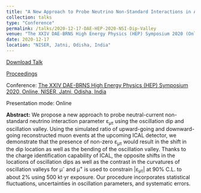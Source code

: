 ```yaml
---
title: "A New Approach to Probe Neutrino Non-Standard Interactions in Atmospheric Neutrino Experiments"
collection: talks
type: "Conference"
permalink: /talks/2020-12-17-DAE-HEP-2020-NSI-Dip-Valley
venue: "The XXIV DAE-BRNS High Energy Physics (HEP) Symposium 2020 (Online)"
date: 2020-12-17
location: "NISER, Jatni, Odisha, India"
---
```


[Download Talk](http://anilak41.github.io/files/talks/2020/DAE_HEP_2020_NSI_Anil_Kumar.pdf)

[Proceedings](https://link.springer.com/chapter/10.1007/978-981-19-2354-8_96)


Conference: [The XXIV DAE-BRNS High Energy Physics (HEP) Symposium 2020, Online, NISER, Jatni, Odisha, India](https://www.niser.ac.in/daehep2020/)

Presentation mode: Online

**Abstract:** We propose a new approach to probe neutral-current non-standard neutrino interaction parameter &epsilon;<sub>&mu;&tau;</sub> using the oscillation dip and oscillation valley. Using the simulated ratio of upward-going and downward-going reconstructed muon events at the upcoming ICAL detector, we demonstrate that the presence of non-zero &epsilon;<sub>&mu;&tau;</sub> would result in the shift in the dip location as well as the bending of the oscillation valley. Thanks to the charge identification capability of ICAL, the opposite shifts in the locations of oscillation dips as well as the contrast in the curvatures of oscillation valleys for &mu;<sup>-</sup> and &mu;<sup>+</sup> is used to constrain \|&epsilon;<sub>&mu;&tau;</sub>\| at 90% C.L. to about 2% using 500 kt⋅yr exposure. Our procedure incorporates statistical fluctuations, uncertainties in oscillation parameters, and systematic errors.


